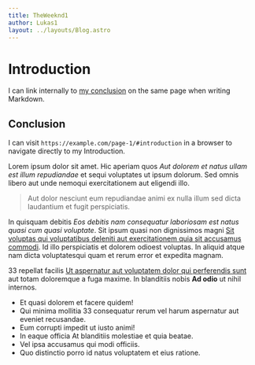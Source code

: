 ```yaml
---
title: TheWeeknd1
author: Lukas1
layout: ../layouts/Blog.astro
---
```


# Introduction

I can link internally to [my conclusion](#conclusion) on the same page when writing Markdown.

## Conclusion

I can visit `https://example.com/page-1/#introduction` in a browser to navigate directly to my Introduction.

<p>Lorem ipsum dolor sit amet. Hic aperiam quos <em>Aut dolorem et natus ullam est illum repudiandae</em> et sequi voluptates ut ipsum dolorum. Sed omnis libero aut unde nemoqui exercitationem aut eligendi illo. </p><blockquote cite="https://www.loremipzum.com">Aut dolor nesciunt eum repudiandae animi ex nulla illum sed dicta laudantium et fugit perspiciatis. </blockquote><p>In quisquam debitis <em>Eos debitis nam consequatur laboriosam est natus quasi cum quasi voluptate</em>. Sit ipsum quasi non dignissimos magni <a href="https://www.loremipzum.com" target="_blank">Sit voluptas qui voluptatibus deleniti aut exercitationem quia sit accusamus commodi</a>. Id illo perspiciatis et dolorem odioest voluptas. In aliquid atque nam dicta voluptatesqui quam et rerum error et expedita magnam. </p><p>33 repellat facilis <a href="https://www.loremipzum.com" target="_blank">Ut aspernatur aut voluptatem dolor qui perferendis sunt</a> aut totam doloremque a fuga maxime. In blanditiis nobis <strong>Ad odio</strong> ut nihil internos. </p><ul><li>Et quasi dolorem et facere quidem! </li><li>Qui minima mollitia 33 consequatur rerum vel harum aspernatur aut eveniet recusandae. </li><li>Eum corrupti impedit ut iusto animi! </li><li>In eaque officia At blanditiis molestiae et quia beatae. </li><li>Vel ipsa accusamus qui modi officiis. </li><li>Quo distinctio porro id natus voluptatem et eius ratione. </li></ul>
